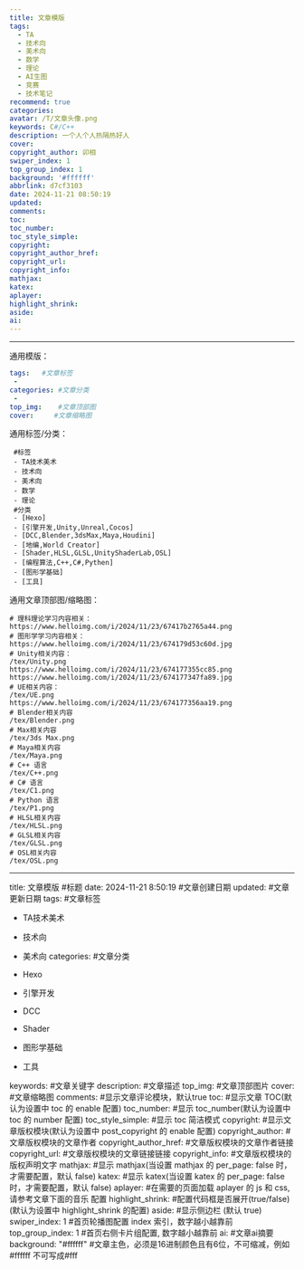 ```yaml
---
title: 文章模版
tags:
  - TA
  - 技术向
  - 美术向
  - 数学
  - 理论
  - AI生图
  - 竞赛
  - 技术笔记
recommend: true
categories:
avatar: /T/文章头像.png
keywords: C#/C++
description: 一个人个人热隔热好人
cover:
copyright_author: 卯相
swiper_index: 1
top_group_index: 1
background: '#ffffff'
abbrlink: d7cf3103
date: 2024-11-21 08:50:19
updated:
comments:
toc:
toc_number:
toc_style_simple:
copyright:
copyright_author_href:
copyright_url:
copyright_info:
mathjax:
katex:
aplayer:
highlight_shrink:
aside:
ai:
---
```


---

通用模版：

```yaml
tags:   #文章标签
 -
categories: #文章分类
 -
top_img:    #文章顶部图
cover:     #文章缩略图
```

通用标签/分类：

```
 #标签
 - TA技术美术
 - 技术向
 - 美术向
 - 数学
 - 理论
 #分类
 - [Hexo]
 - [引擎开发,Unity,Unreal,Cocos]
 - [DCC,Blender,3dsMax,Maya,Houdini]
 - [地编,World Creator]
 - [Shader,HLSL,GLSL,UnityShaderLab,OSL]
 - [编程算法,C++,C#,Pythen]
 - [图形学基础]
 - [工具]
```

通用文章顶部图/缩略图：

```
# 理科理论学习内容相关：
https://www.helloimg.com/i/2024/11/23/67417b2765a44.png
# 图形学学习内容相关：
https://www.helloimg.com/i/2024/11/23/674179d53c60d.jpg
# Unity相关内容：
/tex/Unity.png
https://www.helloimg.com/i/2024/11/23/674177355cc85.png
https://www.helloimg.com/i/2024/11/23/674177347fa89.jpg
# UE相关内容：
/tex/UE.png
https://www.helloimg.com/i/2024/11/23/674177356aa19.png
# Blender相关内容
/tex/Blender.png
# Max相关内容
/tex/3ds Max.png
# Maya相关内容
/tex/Maya.png
# C++ 语言
/tex/C++.png
# C# 语言
/tex/C1.png
# Python 语言
/tex/P1.png
# HLSL相关内容
/tex/HLSL.png
# GLSL相关内容
/tex/GLSL.png
# OSL相关内容
/tex/OSL.png
```



---



title: 文章模版 #标题
date: 2024-11-21 8:50:19 #文章创建日期
updated: #文章更新日期
tags:   #文章标签

 - TA技术美术

 - 技术向

 - 美术向
    categories: #文章分类

 - Hexo

 - 引擎开发

 - DCC

 - Shader

 - 图形学基础

 - 工具

  

  keywords:                   #文章关键字
  description:                 #文章描述
  top_img:                    #文章顶部图片
  cover:                      #文章缩略图
  comments:                   #显示文章评论模块，默认true
  toc:                         #显示文章 TOC(默认为设置中 toc 的 enable 配置)
  toc_number:                  #显示 toc_number(默认为设置中 toc 的 number 配置)
  toc_style_simple:           #显示 toc 简洁模式
  copyright:                  #显示文章版权模块(默认为设置中 post_copyright 的 enable 配置)
  copyright_author:            #文章版权模块的文章作者
  copyright_author_href:       #文章版权模块的文章作者链接
  copyright_url:               #文章版权模块的文章链接链接
  copyright_info:              #文章版权模块的版权声明文字
  mathjax:                    #显示 mathjax(当设置 mathjax 的 per_page: false 时，才需要配置，默认 false)
  katex:                      #显示 katex(当设置 katex 的 per_page: false 时，才需要配置，默认 false)
  aplayer:                    #在需要的页面加载 aplayer 的 js 和 css,请参考文章下面的音乐 配置
  highlight_shrink:           #配置代码框是否展开(true/false)(默认为设置中 highlight_shrink 的配置)
  aside:                      #显示侧边栏 (默认 true)
  swiper_index: 1             #首页轮播图配置 index 索引，数字越小越靠前
  top_group_index: 1           #首页右侧卡片组配置, 数字越小越靠前
  ai:                         #文章ai摘要
  background: "#ffffff"       #文章主色，必须是16进制颜色且有6位，不可缩减，例如#ffffff 不可写成#fff